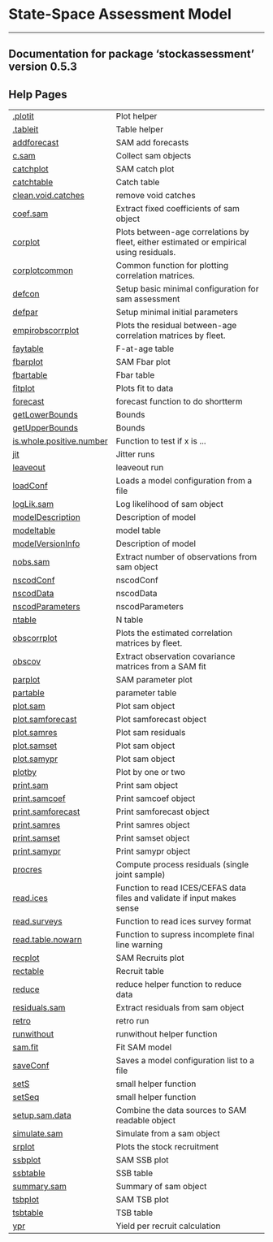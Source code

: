 State-Space Assessment Model
============================

------------------------------------------------------------------------

Documentation for package ‘stockassessment’ version 0.5.3
---------------------------------------------------------

Help Pages
----------

|                                                         |                                                                                         |
|---------------------------------------------------------|-----------------------------------------------------------------------------------------|
| [.plotit](dot-plotit.md)                                | Plot helper                                                                             |
| [.tableit](dot-tableit.md)                              | Table helper                                                                            |
| [addforecast](addforecast.md)                           | SAM add forecasts                                                                       |
| [c.sam](c.sam.md)                                       | Collect sam objects                                                                     |
| [catchplot](catchplot.md)                               | SAM catch plot                                                                          |
| [catchtable](catchtable.md)                             | Catch table                                                                             |
| [clean.void.catches](clean.void.catches.md)             | remove void catches                                                                     |
| [coef.sam](coef.sam.md)                                 | Extract fixed coefficients of sam object                                                |
| [corplot](corplot.md)                                   | Plots between-age correlations by fleet, either estimated or empirical using residuals. |
| [corplotcommon](corplotcommon.md)                       | Common function for plotting correlation matrices.                                      |
| [defcon](defcon.md)                                     | Setup basic minimal configuration for sam assessment                                    |
| [defpar](defpar.md)                                     | Setup minimal initial parameters                                                        |
| [empirobscorrplot](empirobscorrplot.md)                 | Plots the residual between-age correlation matrices by fleet.                           |
| [faytable](faytable.md)                                 | F-at-age table                                                                          |
| [fbarplot](fbarplot.md)                                 | SAM Fbar plot                                                                           |
| [fbartable](fbartable.md)                               | Fbar table                                                                              |
| [fitplot](fitplot.md)                                   | Plots fit to data                                                                       |
| [forecast](forecast.md)                                 | forecast function to do shortterm                                                       |
| [getLowerBounds](getLowerBounds.md)                     | Bounds                                                                                  |
| [getUpperBounds](getUpperBounds.md)                     | Bounds                                                                                  |
| [is.whole.positive.number](is.whole.positive.number.md) | Function to test if x is ...                                                            |
| [jit](jit.md)                                           | Jitter runs                                                                             |
| [leaveout](leaveout.md)                                 | leaveout run                                                                            |
| [loadConf](loadConf.md)                                 | Loads a model configuration from a file                                                 |
| [logLik.sam](logLik.sam.md)                             | Log likelihood of sam object                                                            |
| [modelDescription](modelDescription.md)                 | Description of model                                                                    |
| [modeltable](modeltable.md)                             | model table                                                                             |
| [modelVersionInfo](modelVersionInfo.md)                 | Description of model                                                                    |
| [nobs.sam](nobs.sam.md)                                 | Extract number of observations from sam object                                          |
| [nscodConf](nscodConf.md)                               | nscodConf                                                                               |
| [nscodData](nscodData.md)                               | nscodData                                                                               |
| [nscodParameters](nscodParameters.md)                   | nscodParameters                                                                         |
| [ntable](ntable.md)                                     | N table                                                                                 |
| [obscorrplot](obscorrplot.md)                           | Plots the estimated correlation matrices by fleet.                                      |
| [obscov](obscov.md)                                     | Extract observation covariance matrices from a SAM fit                                  |
| [parplot](parplot.md)                                   | SAM parameter plot                                                                      |
| [partable](partable.md)                                 | parameter table                                                                         |
| [plot.sam](plot.sam.md)                                 | Plot sam object                                                                         |
| [plot.samforecast](plot.samforecast.md)                 | Plot samforecast object                                                                 |
| [plot.samres](plot.samres.md)                           | Plot sam residuals                                                                      |
| [plot.samset](plot.samset.md)                           | Plot sam object                                                                         |
| [plot.samypr](plot.samypr.md)                           | Plot sam object                                                                         |
| [plotby](plotby.md)                                     | Plot by one or two                                                                      |
| [print.sam](print.sam.md)                               | Print sam object                                                                        |
| [print.samcoef](print.samcoef.md)                       | Print samcoef object                                                                    |
| [print.samforecast](print.samforecast.md)               | Print samforecast object                                                                |
| [print.samres](print.samres.md)                         | Print samres object                                                                     |
| [print.samset](print.samset.md)                         | Print samset object                                                                     |
| [print.samypr](print.samypr.md)                         | Print samypr object                                                                     |
| [procres](procres.md)                                   | Compute process residuals (single joint sample)                                         |
| [read.ices](read.ices.md)                               | Function to read ICES/CEFAS data files and validate if input makes sense                |
| [read.surveys](read.surveys.md)                         | Function to read ices survey format                                                     |
| [read.table.nowarn](read.table.nowarn.md)               | Function to supress incomplete final line warning                                       |
| [recplot](recplot.md)                                   | SAM Recruits plot                                                                       |
| [rectable](rectable.md)                                 | Recruit table                                                                           |
| [reduce](reduce.md)                                     | reduce helper function to reduce data                                                   |
| [residuals.sam](residuals.sam.md)                       | Extract residuals from sam object                                                       |
| [retro](retro.md)                                       | retro run                                                                               |
| [runwithout](runwithout.md)                             | runwithout helper function                                                              |
| [sam.fit](sam.fit.md)                                   | Fit SAM model                                                                           |
| [saveConf](saveConf.md)                                 | Saves a model configuration list to a file                                              |
| [setS](setS.md)                                         | small helper function                                                                   |
| [setSeq](setSeq.md)                                     | small helper function                                                                   |
| [setup.sam.data](setup.sam.data.md)                     | Combine the data sources to SAM readable object                                         |
| [simulate.sam](simulate.sam.md)                         | Simulate from a sam object                                                              |
| [srplot](srplot.md)                                     | Plots the stock recruitment                                                             |
| [ssbplot](ssbplot.md)                                   | SAM SSB plot                                                                            |
| [ssbtable](ssbtable.md)                                 | SSB table                                                                               |
| [summary.sam](summary.sam.md)                           | Summary of sam object                                                                   |
| [tsbplot](tsbplot.md)                                   | SAM TSB plot                                                                            |
| [tsbtable](tsbtable.md)                                 | TSB table                                                                               |
| [ypr](ypr.md)                                           | Yield per recruit calculation                                                           |


